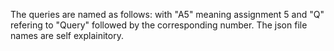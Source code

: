 The queries are named as follows: with "A5" meaning assignment 5 and "Q" refering to "Query" followed by the corresponding number. The json file names are self explainitory.

